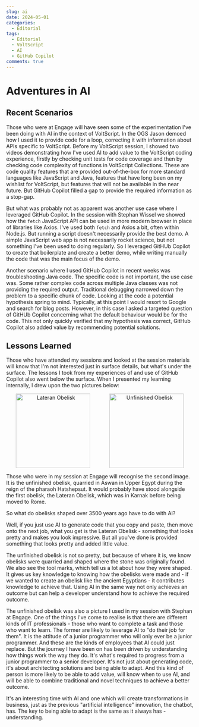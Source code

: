 ```yaml
---
slug: ai
date: 2024-05-01
categories:
  - Editorial
tags: 
  - Editorial
  - VoltScript
  - AI
  - GitHub Copilot
comments: true
---
```

# Adventures in AI

## Recent Scenarios

Those who were at Engage will have seen some of the experimentation I've been doing with AI in the context of VoltScript. In the OGS Jason demoed how I used it to provide code for a loop, correcting it with information about APIs specific to VoltScript. Before my VoltScript session, I showed two videos demonstrating how I've used AI to add value to the VoltScript coding experience, firstly by checking unit tests for code coverage and then by checking code complexity of functions in VoltScript Collections. These are code quality features that are provided out-of-the-box for more standard languages like JavaScript and Java, features that have long been on my wishlist for VoltScript, but features that will not be available in the near future. But GitHub Copilot filled a gap to provide the required information as a stop-gap.

<!-- more -->

But what was probably not as apparent was another use case where I leveraged GitHub Copilot. In the session with Stephan Wissel we showed how the `fetch` JavaScript API can be used in more modern browser in place of libraries like Axios. I've used both `fetch` and Axios a bit, often within Node.js. But running a script doesn't necessarily provide the best demo. A simple JavaScript web app is not necessarily rocket science, but not something I've been used to doing regularly. So I leveraged GitHUb Copilot to create that boilerplate and create a better demo, while writing manually the code that was the main focus of the demo.

Another scenario where I used GitHub Copilot in recent weeks was troubleshooting Java code. The specific code is not important, the use case was. Some rather complex code across multiple Java classes was not providing the required output. Traditional debugging narrowed down the problem to a specific chunk of code. Looking at the code a potential hypothesis spring to mind. Typically, at this point I would resort to Google and search for blog posts. However, in this case I asked a targeted question of GitHUb Copilot concerning what the default behaviour would be for the code. This not only quickly verified that my hypothesis was correct, GitHub Copilot also added value by recommending potential solutions.

## Lessons Learned

Those who have attended my sessions and looked at the session materials will know that I'm not interested just in surface details, but what's under the surface. The lessons I took from my experiences of and use of GitHub Copilot also went below the surface. When I presented my learning internally, I drew upon the two pictures below:

<div style="display: flex">
<div style="flex-grow: 1; text-align: center"><img src="https://upload.wikimedia.org/wikipedia/commons/d/dc/Lateran_Obelisk_HD.jpg" alt="Lateran Obelisk" style="height:200px" /></div>
<div style="flex-grow: 1; text-align: center"><img src="https://upload.wikimedia.org/wikipedia/commons/3/39/Obelisco_inacabado%2C_Asu%C3%A1n%2C_Egipto%2C_2022-04-01%2C_DD_153.jpg" alt="Unfinished Obelisk" style="height:200px" /></div>
</div>

Those who were in my session at Engage will recognise the second image. It is the unfinished obelisk, quarried in Aswan in Upper Egypt during the reign of the pharaoh Hatshepsut. It would probably have stood alongside the first obelisk, the Lateran Obelisk, which was in Karnak before being moved to Rome.

So what do obelisks shaped over 3500 years ago have to do with AI?

Well, if you just use AI to generate code that you copy and paste, then move onto the next job, what you get is the Lateran Obelisk - something that looks pretty and makes you look impressive. But all you've done is provided something that looks pretty and added little value.

The unfinished obelisk is not so pretty, but because of where it is, we know obelisks were quarried and shaped where the stone was originally found. We also see the tool marks, which tell us a lot about how they were shaped. It gives us key knowledge to knowing how the obelisks were made and - if we wanted to create an obelisk like the ancient Egyptians - it contributes knowledge to achieve that. Using AI in the same way not only achieves an outcome but can help a developer understand how to achieve the required outcome.

The unfinished obelisk was also a picture I used in my session with Stephan at Engage. One of the things I've come to realise is that there are different kinds of IT professionals - those who want to complete a task and those who want to learn. The former are likely to leverage AI to "do their job for them". It is the attitude of a junior programmer who will only ever be a junior programmer. And these are the kinds of employees that AI could just replace. But the journey I have been on has been driven by understanding how things work the way they do. It's what's required to progress from a junior programmer to a senior developer. It's not just about generating code, it's about architecting solutions and being able to adapt. And this kind of person is more likely to be able to add value, will know when to use AI, and will be able to combine traditional and novel techniques to achieve a better outcome.

It's an interesting time with AI and one which will create transformations in business, just as the previous "artificial intelligence" innovation, the chatbot, has. The key to being able to adapt is the same as it always has - understanding.
